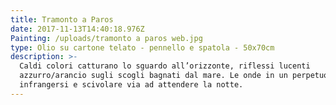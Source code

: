 ```yaml
---
title: Tramonto a Paros
date: 2017-11-13T14:40:18.976Z
Painting: /uploads/tramonto a paros web.jpg
type: Olio su cartone telato - pennello e spatola - 50x70cm
description: >-
  Caldi colori catturano lo sguardo all’orizzonte, riflessi lucenti
  azzurro/arancio sugli scogli bagnati dal mare. Le onde in un perpetuo
  infrangersi e scivolare via ad attendere la notte.
---
```


